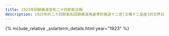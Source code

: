 ```yaml
---
title: 1923年回歸黃道宮和二十四節氣日期
description: 1923年的二十四節氣和回歸黃道為基準的黃道十二宮(又稱十二星座)的交界日期，常見於西洋占星術和星座運程
---
```

{% include_relative _solarterm_details.html year="1923" %}
